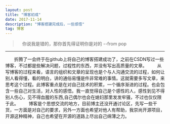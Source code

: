 ```yaml
---
layout: post
title: "博客初成"
date: 2017-11-14 
description: "博客搭建完成后，一些感悟"
tag: 博客 
---   
```


>　你说我是错的，那你首先得证明你是对的 --from pop

------
　　折腾了一会终于在github上将自己的博客搭建成功了，之前在CSDN写过一些博客，不过都是些解决问题，过程性的东西，并没有写出高质量的文章。
　　从写博客的过程来看，语言的组织和文章的呈现也是个与人沟通交流的过程，如何让别人看得懂，看的明白，讲的通俗易懂是件非常难的事情。这就需要多写文章，来思考这个过程。此博客重点是在对自己技术的积累，一个循序渐进的过程。也会包含一些自己对生活，对人性的感悟。我一直觉得自己是个感性的人，感性到见不得别人伤心，见不得血腥的东西,自己偶尔也会在媳妇那里发发牢骚，不过也仅仅限于此。
　　博客是个思想交流的地方，目前博主还没开通讨论区，先写一些干货，一方面是对自己的要求，另外一方面也希望对他人有帮助，我崇尚开源项目，开源这种精神，自己也希望在开源的道路上尽出自己绵薄之力。

